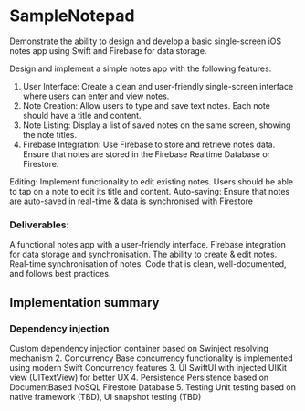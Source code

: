 # SampleNotepad

Demonstrate the ability to design and develop a basic single-screen iOS notes app using Swift and Firebase for data storage.

Design and implement a simple notes app with the following features:
1. User Interface: Create a clean and user-friendly single-screen interface where users can enter and view notes.
2. Note Creation: Allow users to type and save text notes. Each note should have a title and content.
3. Note Listing: Display a list of saved notes on the same screen, showing the note titles.
4. Firebase Integration: Use Firebase to store and retrieve notes data. Ensure that notes are stored in the Firebase Realtime Database or Firestore.

Editing: Implement functionality to edit existing notes. Users should be able to tap on a note to edit its title and content.
Auto-saving: Ensure that notes are auto-saved in real-time & data is synchronised with Firestore

### Deliverables:
A functional notes app with a user-friendly interface.
Firebase integration for data storage and synchronisation.
The ability to create & edit notes.
Real-time synchronisation of notes.
Code that is clean, well-documented, and follows best practices.
## Implementation summary
### Dependency injection
Custom dependency injection container based on Swinject resolving mechanism
2. Concurrency
Base concurrency functionality is implemented using modern Swift Concurrency features
3. UI
SwiftUI with injected UIKit view (UITextView) for better UX
4. Persistence
Persistence based on DocumentBased NoSQL Firestore Database
5. Testing
Unit testing based on native framework (TBD), UI snapshot testing (TBD)